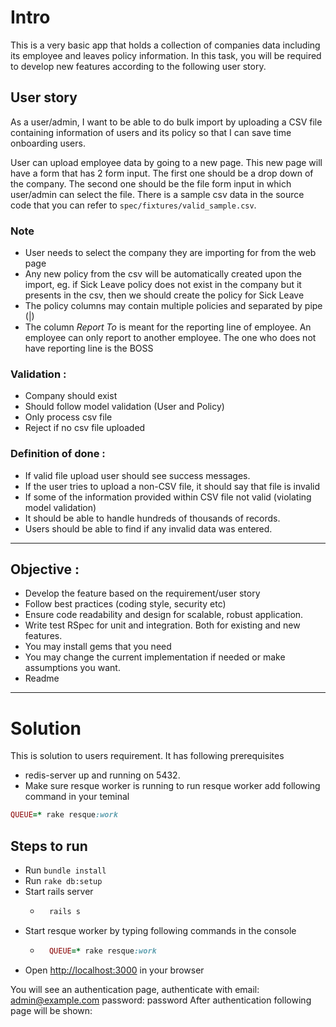 # Intro
This is a very basic app that holds a collection of companies data including its employee and leaves policy information. In this task, you will be required to develop new features according to the following user story.

## User story
As a user/admin, I want to be able to do bulk import by uploading a CSV file containing information of users and its policy so that I can save time onboarding users.

User can upload employee data by going to a new page. This new page will have a form that has 2 form input. The first one should be a drop down of the company. The second one should be the file form input in which user/admin can select the file. There is a sample csv data in the source code that you can refer to `spec/fixtures/valid_sample.csv`.

### Note
* User needs to select the company they are importing for from the web page
* Any new policy from the csv will be automatically created upon the import, eg. if Sick Leave policy does not exist in the company but it presents in the csv, then we should create the policy for Sick Leave
* The policy columns may contain multiple policies and separated by pipe (|)
* The column *Report To* is meant for the reporting line of employee. An employee can only report to another employee. The one who does not have reporting line is the BOSS

### Validation :

* Company should exist
* Should follow model validation (User and Policy)
* Only process csv file
* Reject if no csv file uploaded


### Definition of done :

* If valid file upload user should see success messages.
* If the user tries to upload a non-CSV file, it should say  that file is invalid
* If some of the information provided within CSV file not valid (violating model validation)
* It should be able to handle hundreds of thousands of records.
* Users should be able to find if any invalid data was entered.
---

## Objective :

* Develop the feature based on the requirement/user story
* Follow best practices (coding style, security etc)
* Ensure code readability and design for scalable, robust application.
* Write test RSpec for unit and integration. Both for existing and new features.
* You may install gems that you need
* You may change the current implementation if needed or make assumptions you want.
* Readme
---

# Solution
This is solution to users requirement. It has following prerequisites
* redis-server up and running on 5432.
* Make sure resque worker is running to run resque worker add following command in your teminal
```ruby
QUEUE=* rake resque:work
```
## Steps to run
* Run ```bundle install```
* Run ```rake db:setup```
* Start rails server
    - ```ruby
        rails s 
        ```
* Start resque worker by typing following commands in the console
    - ```ruby
        QUEUE=* rake resque:work
        ```
* Open [http://localhost:3000](https://localhost:3000) in your browser

You will see an authentication page, authenticate with email: admin@example.com password: password
After authentication following page will be shown: